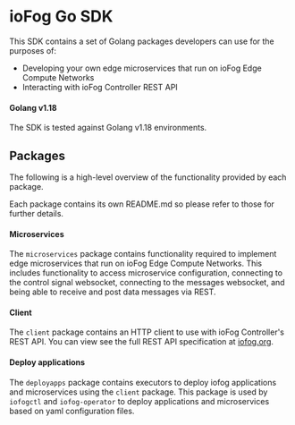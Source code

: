 # ioFog Go SDK

This SDK contains a set of Golang packages developers can use for the purposes of:

* Developing your own edge microservices that run on ioFog Edge Compute Networks
* Interacting with ioFog Controller REST API

#### Golang v1.18

The SDK is tested against Golang v1.18 environments.

## Packages

The following is a high-level overview of the functionality provided by each package.

Each package contains its own README.md so please refer to those for further details.

#### Microservices

The `microservices` package contains functionality required to implement edge microservices that run on ioFog Edge
Compute Networks. This includes functionality to access microservice configuration, connecting to the control signal
websocket, connecting to the messages websocket, and being able to receive and post data messages via REST.

#### Client

The `client` package contains an HTTP client to use with ioFog Controller's REST API. You can view see the full REST API
specification at [iofog.org](https://iofog.org/docs/1.3.0/controllers/rest-api.html).

#### Deploy applications

The `deployapps` package contains executors to deploy iofog applications and microservices using the `client` package.
This package is used by `iofogctl` and `iofog-operator` to deploy applications and microservices based on yaml
configuration files.